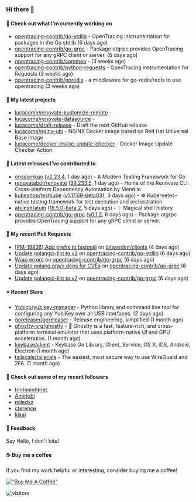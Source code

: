 ### Hi there 👋

#### 👷 Check out what I'm currently working on

- [opentracing-contrib/go-stdlib](https://github.com/opentracing-contrib/go-stdlib) - OpenTracing instrumentation for packages in the Go stdlib (6 days ago)
- [opentracing-contrib/go-grpc](https://github.com/opentracing-contrib/go-grpc) - Package otgrpc provides OpenTracing support for any gRPC client or server. (6 days ago)
- [opentracing-contrib/common](https://github.com/opentracing-contrib/common) -  (3 weeks ago)
- [opentracing-contrib/python-requests](https://github.com/opentracing-contrib/python-requests) - OpenTracing instrumentation for Requests (3 weeks ago)
- [opentracing-contrib/goredis](https://github.com/opentracing-contrib/goredis) - a middleware for go-redis/redis to use opentracing (3 weeks ago)

#### 🌱 My latest projects

- [lucacome/renovate-kustomize-remote](https://github.com/lucacome/renovate-kustomize-remote) - 
- [lucacome/renovate-datasource](https://github.com/lucacome/renovate-datasource) - 
- [lucacome/draft-release](https://github.com/lucacome/draft-release) - Draft the next GitHub release
- [lucacome/nginx-ubi](https://github.com/lucacome/nginx-ubi) - NGINX Docker image based on Red Hat Universal Base Image
- [lucacome/docker-image-update-checker](https://github.com/lucacome/docker-image-update-checker) - Docker Image Update Checker Action

#### 🔭 Latest releases I've contributed to

- [onsi/ginkgo](https://github.com/onsi/ginkgo) ([v2.23.4](https://github.com/onsi/ginkgo/releases/tag/v2.23.4), 1 day ago) - A Modern Testing Framework for Go
- [renovatebot/renovate](https://github.com/renovatebot/renovate) ([39.233.5](https://github.com/renovatebot/renovate/releases/tag/39.233.5), 1 day ago) - Home of the Renovate CLI: Cross-platform Dependency Automation by Mend.io
- [kubeshop/testkube](https://github.com/kubeshop/testkube) ([v1.17.69-beta031](https://github.com/kubeshop/testkube/releases/tag/v1.17.69-beta031), 3 days ago) - ☸️ Kubernetes-native testing framework for test execution and orchestration
- [atuinsh/atuin](https://github.com/atuinsh/atuin) ([18.5.0-beta.2](https://github.com/atuinsh/atuin/releases/tag/18.5.0-beta.2), 5 days ago) - ✨ Magical shell history
- [opentracing-contrib/go-grpc](https://github.com/opentracing-contrib/go-grpc) ([v0.1.2](https://github.com/opentracing-contrib/go-grpc/releases/tag/v0.1.2), 6 days ago) - Package otgrpc provides OpenTracing support for any gRPC client or server.

#### 🔨 My recent Pull Requests

- [[PM-19836] Add prefix to fastmail](https://github.com/bitwarden/clients/pull/14105) on [bitwarden/clients](https://github.com/bitwarden/clients) (4 days ago)
- [Update golangci-lint to v2](https://github.com/opentracing-contrib/go-stdlib/pull/81) on [opentracing-contrib/go-stdlib](https://github.com/opentracing-contrib/go-stdlib) (6 days ago)
- [Wrap errors](https://github.com/opentracing-contrib/go-grpc/pull/43) on [opentracing-contrib/go-grpc](https://github.com/opentracing-contrib/go-grpc) (6 days ago)
- [Update golang.org/x deps for CVEs](https://github.com/opentracing-contrib/go-grpc/pull/42) on [opentracing-contrib/go-grpc](https://github.com/opentracing-contrib/go-grpc) (6 days ago)
- [Update golangci-lint to v2](https://github.com/opentracing-contrib/go-grpc/pull/40) on [opentracing-contrib/go-grpc](https://github.com/opentracing-contrib/go-grpc) (6 days ago)

#### ⭐ Recent Stars

- [Yubico/yubikey-manager](https://github.com/Yubico/yubikey-manager) - Python library and command line tool for configuring any YubiKey over all USB interfaces. (2 days ago)
- [goreleaser/goreleaser](https://github.com/goreleaser/goreleaser) - Release engineering, simplified (1 month ago)
- [ghostty-org/ghostty](https://github.com/ghostty-org/ghostty) - 👻 Ghostty is a fast, feature-rich, and cross-platform terminal emulator that uses platform-native UI and GPU acceleration. (1 month ago)
- [keybase/client](https://github.com/keybase/client) - Keybase Go Library, Client, Service, OS X, iOS, Android, Electron (1 month ago)
- [tailscale/tailscale](https://github.com/tailscale/tailscale) - The easiest, most secure way to use WireGuard and 2FA. (1 month ago)

#### 👯 Check out some of my recent followers

- [trinhminhtriet](https://github.com/trinhminhtriet)
- [Amirjobi](https://github.com/Amirjobi)
- [miledxz](https://github.com/miledxz)
- [cterence](https://github.com/cterence)
- [kjxai](https://github.com/kjxai)

#### 💬 Feedback

Say Hello, I don't bite!

#### ☕ Buy me a coffee

If you find my work helpful or interesting, consider buying me a coffee!

[!["Buy Me A Coffee"](https://www.buymeacoffee.com/assets/img/custom_images/orange_img.png)](https://www.buymeacoffee.com/lucacome)

![visitors](https://visitor-badge.laobi.icu/badge?page_id=lucacome.visitor-badge)
#
